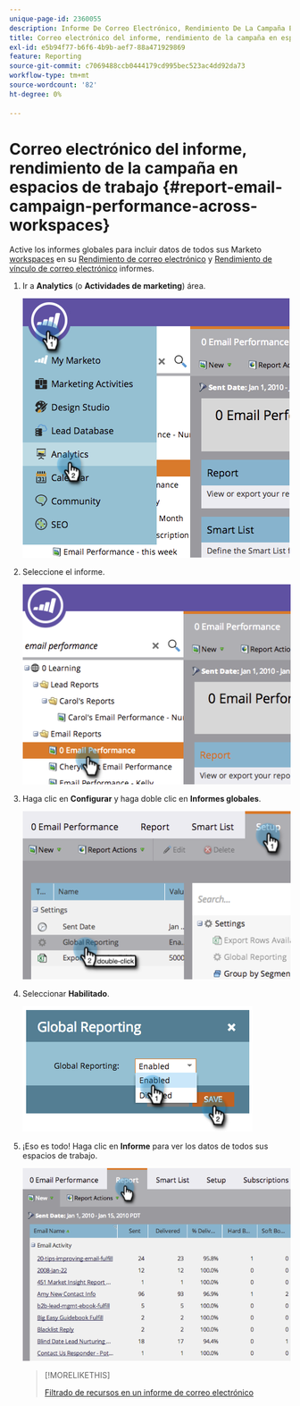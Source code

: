 ```yaml
---
unique-page-id: 2360055
description: Informe De Correo Electrónico, Rendimiento De La Campaña En Espacios De Trabajo - Documentos De Marketo - Documentación Del Producto
title: Correo electrónico del informe, rendimiento de la campaña en espacios de trabajo
exl-id: e5b94f77-b6f6-4b9b-aef7-88a471929869
feature: Reporting
source-git-commit: c7069488ccb0444179cd995bec523ac4dd92da73
workflow-type: tm+mt
source-wordcount: '82'
ht-degree: 0%

---
```


# Correo electrónico del informe, rendimiento de la campaña en espacios de trabajo {#report-email-campaign-performance-across-workspaces}

Active los informes globales para incluir datos de todos sus Marketo [workspaces](/help/marketo/product-docs/administration/workspaces-and-person-partitions/create-a-new-workspace.md) en su [Rendimiento de correo electrónico](/help/marketo/product-docs/email-marketing/email-programs/email-program-data/email-performance-report.md) y [Rendimiento de vínculo de correo electrónico](/help/marketo/product-docs/email-marketing/email-programs/email-program-data/email-link-performance-report.md) informes.

1. Ir a **Analytics** (o **Actividades de marketing**) área.

   ![](assets/image2014-9-16-16-3a4-3a46.png)

1. Seleccione el informe.

   ![](assets/image2014-9-16-16-3a4-3a51.png)

1. Haga clic en **Configurar** y haga doble clic en **Informes globales**.

   ![](assets/image2014-9-16-16-3a4-3a58.png)

1. Seleccionar **Habilitado**.

   ![](assets/image2014-9-16-16-3a5-3a4.png)

1. ¡Eso es todo! Haga clic en **Informe** para ver los datos de todos sus espacios de trabajo.

   ![](assets/image2014-9-16-16-3a5-3a8.png)

   >[!MORELIKETHIS]
   >
   >[Filtrado de recursos en un informe de correo electrónico](/help/marketo/product-docs/reporting/basic-reporting/report-activity/filter-assets-in-an-email-report.md)

